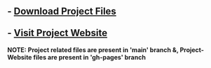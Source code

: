 <h2>
  - <a href="https://github.com/HypertextAssassin0273/SwiFT_Store_Management-OOP_Project/archive/v1.0.zip">Download Project Files</a>
  <br><br>
  - <a href="https://hypertextassassin0273.github.io/SwiFT_Store_Management-OOP_Project/">Visit Project Website</a>
</h2>

**NOTE: Project related files are present in 'main' branch &, Project-Website files are present in 'gh-pages' branch**
